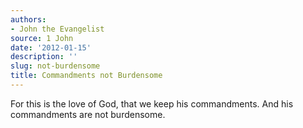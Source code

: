 ```yaml
---
authors:
- John the Evangelist
source: 1 John
date: '2012-01-15'
description: ''
slug: not-burdensome
title: Commandments not Burdensome
---
```

For this is the love of God, that we keep his commandments. And his commandments are not burdensome.



